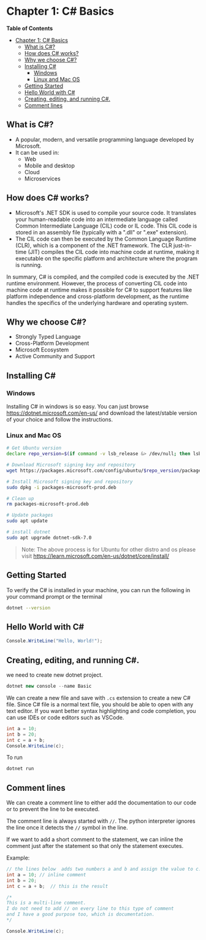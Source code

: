 # Chapter 1: C# Basics

**Table of Contents**

- [Chapter 1: C# Basics](#chapter-1-C#-basics)
  - [What is C#?](#what-is-C#)
  - [How does C# works?](#How-does-C#-wroks)
  - [Why we choose C#?](#why-we-choose-C#)
  - [Installing C#](#installing-C#)
    - [Windows](#windows)
    - [Linux and Mac OS](#linux-and-mac-os)
  - [Getting Started](#getting-started)
  - [Hello World with C#](#hello-world-with-C#)
  - [Creating, editing, and running C#.](#creating-editing-and-running-C#)
  - [Comment lines](#comment-lines)

## What is C#?

- A popular, modern, and versatile programming language developed by Microsoft.
- It can be used in:
  - Web
  - Mobile and desktop
  - Cloud
  - Microservices

## How does C# works?

- Microsoft's .NET SDK is used to compile your source code. It translates your human-readable code into an intermediate language called Common Intermediate Language (CIL) code or IL code. This CIL code is stored in an assembly file (typically with a ".dll" or ".exe" extension).
- The CIL code can then be executed by the Common Language Runtime (CLR), which is a component of the .NET framework. The CLR just-in-time (JIT) compiles the CIL code into machine code at runtime, making it executable on the specific platform and architecture where the program is running.

In summary, C# is compiled, and the compiled code is executed by the .NET runtime environment. However, the process of converting CIL code into machine code at runtime makes it possible for C# to support features like platform independence and cross-platform development, as the runtime handles the specifics of the underlying hardware and operating system.

## Why we choose C#?

- Strongly Typed Language
- Cross-Platform Development
- Microsoft Ecosystem
- Active Community and Support

## Installing C#

### Windows

Installing C# in windows is so easy. You can just browse https://dotnet.microsoft.com/en-us/ and download the latest/stable version of your choice and follow the instructions.

### Linux and Mac OS

```bash
# Get Ubuntu version
declare repo_version=$(if command -v lsb_release &> /dev/null; then lsb_release -r -s; else grep -oP '(?<=^VERSION_ID=).+' /etc/os-release | tr -d '"'; fi)

# Download Microsoft signing key and repository
wget https://packages.microsoft.com/config/ubuntu/$repo_version/packages-microsoft-prod.deb -O packages-microsoft-prod.deb

# Install Microsoft signing key and repository
sudo dpkg -i packages-microsoft-prod.deb

# Clean up
rm packages-microsoft-prod.deb

# Update packages
sudo apt update

# install dotnet
sudo apt upgrade dotnet-sdk-7.0
```

> Note: The above process is for Ubuntu for other distro and os please visit https://learn.microsoft.com/en-us/dotnet/core/install/

## Getting Started

To verify the C# is installed in your machine, you can run the following in your command prompt or the terminal

```bash
dotnet --version
```

## Hello World with C#

```csharp
Console.WriteLine("Hello, World!");
```

## Creating, editing, and running C#.

we need to create new dotnet project.

```csharp
dotnet new console --name Basic
```

We can create a new file and save with `.cs` extension to create a new C# file. Since C# file is a normal text file, you should be able to open with any text editor. If you want better syntax highlighting and code completion, you can use IDEs or code editors such as VSCode.

```csharp
int a = 10;
int b = 20;
int c = a + b;
Console.WriteLine(c);
```

To run

```csharp
dotnet run
```

## Comment lines

We can create a comment line to either add the documentation to our code or to
prevent the line to be executed.

The comment line is always started with `//`. The python interpreter
ignores the line once it detects the `//` symbol in the line.

If we want to add a short comment to the statement, we can inline the comment
just after the statement so that only the statement executes.

Example:

```csharp
// the lines below  adds two numbers a and b and assign the value to c.
int a = 10; // inline comment
int b = 20;
int c = a + b;  // this is the result

/*
This is a multi-line comment.
I do not need to add // on every line to this type of comment
and I have a good purpose too, which is documentation.
*/

Console.WriteLine(c);
```
